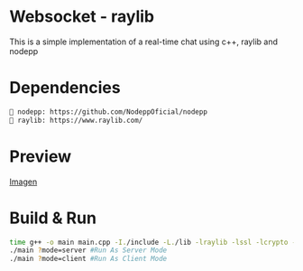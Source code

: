 # Websocket - raylib

This is a simple implementation of a real-time chat using c++, raylib and nodepp

# Dependencies
```bash
📌 nodepp: https://github.com/NodeppOficial/nodepp
📌 raylib: https://www.raylib.com/
```

# Preview
[Imagen](https://github.com/user-attachments/assets/609e7346-0be3-4875-a23b-bd9c8ad5ae18)

# Build & Run
```bash
time g++ -o main main.cpp -I./include -L./lib -lraylib -lssl -lcrypto -std=c++11 
./main ?mode=server #Run As Server Mode
./main ?mode=client #Run As Client Mode
```
